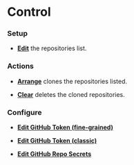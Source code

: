 # Control

### Setup

- [**Edit**](.github/juxta-repo.txt) the repositories list.

### Actions

- [**Arrange**](.github/workflows/juxta-repo-arrange.yml) clones the repositories listed.
 
- [**Clear**](.github/workflows/juxta-repo-clear.yml) deletes the cloned repositories.

### Configure

- [**Edit GitHub Token (fine-grained)**](https://github.com/settings/personal-access-tokens)

- [**Edit GitHub Token (classic)**](https://github.com/settings/tokens)

- [**Edit GitHub Repo Secrets**](/settings/secrets/actions)
